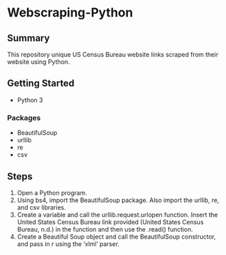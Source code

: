 # Webscraping-Python
## Summary
This repository unique US Census Bureau website links scraped from their website using Python.
## Getting Started
- Python 3
### Packages
- BeautifulSoup
- urllib
- re
- csv
## Steps
1. Open a Python program.
2. Using bs4, import the BeautifulSoup package. Also import the urllib, re, and csv libraries.
3. Create a variable and call the urllib.request.urlopen function. Insert the United States Census Bureau link provided (United States Census Bureau, n.d.) in the function and then use the .read() function.
4. Create a Beautiful Soup object and call the BeautifulSoup constructor, and pass in r using the ‘xlml’ parser.
